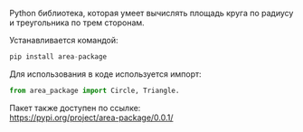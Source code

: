 Python библиотека, которая умеет вычислять площадь круга по радиусу и треугольника по трем сторонам.

Устанавливается командой:  
```python
pip install area-package
```

Для использования в коде используется импорт:  
```python
from area_package import Circle, Triangle.
```

Пакет также доступен по ссылке:  
https://pypi.org/project/area-package/0.0.1/
